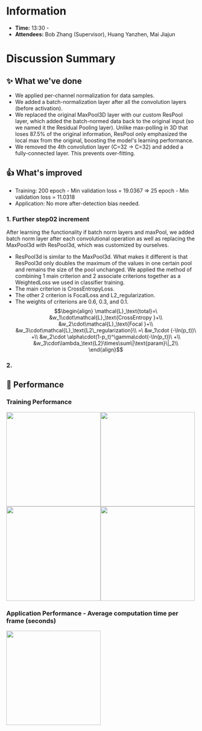 # Information
- **Time:** 13:30 - 
- **Attendees:** Bob Zhang (Supervisor), Huang Yanzhen, Mai Jiajun
# Discussion Summary

## ✨ What we've done
- We applied per-channel normalization for data samples.
- We added a batch-normalization layer after all the convolution layers (before activation).
- We replaced the original MaxPool3D layer with our custom ResPool layer, which added the batch-normed data back to the original input  (so we named it the Residual Pooling layer). Unlike max-polling in 3D that loses 87.5% of the original information, ResPool only emphasized the local max from the original, boosting the model's learning performance.
- We removed the 4th convolution layer (C=32 -> C=32) and added a fully-connected layer. This prevents over-fitting.

## 👍 What's improved
- Training: 200 epoch - Min validation loss = 19.0367 => 25 epoch - Min validation loss = 11.0318
- Application: No more after-detection bias needed.
### 1. Further step02 increment
After learning the functionality if batch norm layers and maxPool, we added batch norm layer after each convolutional operation as well as replacing the MaxPool3d with ResPool3d, which was customized by ourselves.
- ResPool3d is similar to the MaxPool3d. What makes it different is that ResPool3d only doubles the maximum of the values in one certain pool and remains the size of the pool unchanged.
We applied the method of combining 1 main criterion and 2 associate criterions together as a WeightedLoss we used in classifier training.
- The main criterion is CrossEntropyLoss.
- The other 2 criterion is FocalLoss and L2_regularization.
- The weights of criterions are 0.6, 0.3, and 0.1.
$$\begin{align}
\mathcal{L}_\text{total}=\ &w_1\cdot\mathcal{L}_\text{CrossEntropy }+\\
&w_2\cdot\mathcal{L}_\text{Focal }+\\
&w_3\cdot\mathcal{L}_\text{L2\_regularization}\\
=\ &w_1\cdot (-\ln(p_t))\ +\\
&w_2\cdot \alpha\cdot(1-p_t)^\gamma\cdot(-\ln(p_t))\ +\\
&w_3\cdot\lambda_\text{L2}\times\sum\|\text{param}\|_2\\
\end{align}$$
### 2. 

## 👀 Performance

### Training Performance

<div style="display: flex; flex-wrap: wrap;">
<img src="https://github.com/user-attachments/assets/f69c45eb-c3e6-4676-b6a6-a4a112e220e7" height="250"/>
<img src="https://github.com/user-attachments/assets/998efb21-537b-43f0-b1c1-a7d8880427e7" height="250"/>
<img src="https://github.com/user-attachments/assets/d67606ed-a906-42bf-8fa8-418cd5cf5d1f" height="250"/>
<img src="https://github.com/user-attachments/assets/7bc5be23-a060-49bf-b011-d6e79efaa02d" height="250"/>
</div>

### Application Performance - Average computation time per frame (seconds)

<img src="https://github.com/user-attachments/assets/34e2e8b8-0726-4ebc-8872-d687931f5ba2" height="250"/>


